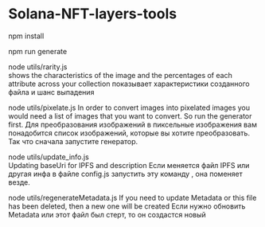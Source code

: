 # Solana-NFT-layers-tools

npm install

npm run generate

node utils/rarity.js  
shows the characteristics of the image and the percentages of each attribute across your collection 
показывает характеристики созданного файла и шанс выпадения 


node utils/pixelate.js
In order to convert images into pixelated images you would need a list of images that you want to convert. So run the generator first.
Для преобразования изображений в пиксельные изображения вам понадобится список изображений, которые вы хотите преобразовать. Так что сначала запустите генератор.


node utils/update_info.js  
Updating baseUri for IPFS and description 
Если меняется файл IPFS или другая инфа в файле config.js запустить эту команду , она поменяет везде. 


node utils/regenerateMetadata.js 
If you need to update Metadata or this file has been deleted, then a new one will be created
Если нужно обновить Metadata или этот файл был стерт, то он создастся новый


